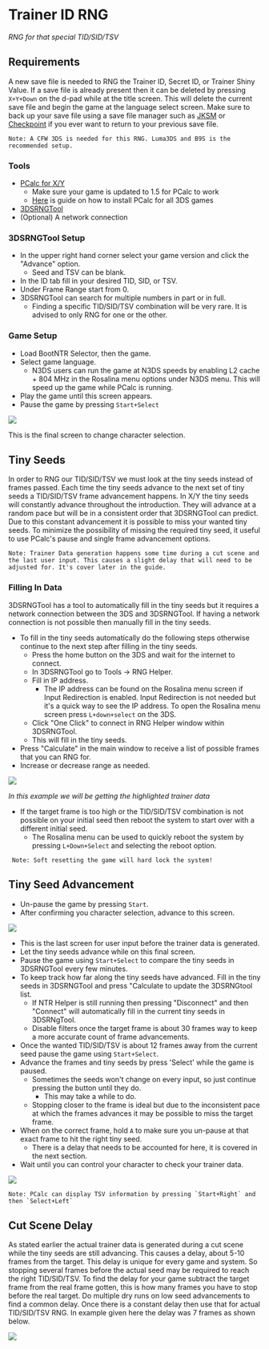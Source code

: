 # Trainer ID RNG
_RNG for that special TID/SID/TSV_

## Requirements
A new save file is needed to RNG the Trainer ID, Secret ID, or Trainer Shiny Value. If a save file is already present then it can be deleted by pressing `X+Y+Down` on the d-pad while at the title screen. This will delete the current save file and begin the game at the language select screen. Make sure to back up your save file using a save file manager such as [JKSM](https://github.com/J-D-K/JKSM/releases) or [Checkpoint](https://github.com/FlagBrew/Checkpoint/releases) if you ever want to return to your previous save file.

```Note: A CFW 3DS is needed for this RNG. Luma3DS and B9S is the recommended setup.```

### Tools
- [PCalc for X/Y](https://pokemonrng.com/downloads/pcalc/xy)
    - Make sure your game is updated to 1.5 for PCalc to work
     - [Here](https://pokemonrng.com/guides/tools/en/How%20to%20Install%20PCalc.md) is guide on how to install PCalc for all 3DS games
- [3DSRNGTool](https://github.com/wwwwwwzx/3DSRNGTool/releases)
 - (Optional) A network connection

### 3DSRNGTool Setup
- In the upper right hand corner select your game version and click the "Advance" option.
    - Seed and TSV can be blank.
- In the ID tab fill in your desired TID, SID, or TSV.
- Under Frame Range start from 0.
- 3DSRNGTool can search for multiple numbers in part or in full.
	- Finding a specific TID/SID/TSV combination will be very rare. It is advised to only RNG for one or the other.	
### Game Setup
- Load BootNTR Selector, then the game.
- Select game language.
	- N3DS users can run the game at N3DS speeds by enabling L2 cache + 804 MHz  in the Rosalina menu options under N3DS menu. This will speed up the game while PCalc is running.
- Play the game until this screen appears.
- Pause the game by pressing `Start+Select`

![](https://i.imgur.com/NicDf1v.png)

This is the final screen to change character selection.

## Tiny Seeds
In order to RNG our TID/SID/TSV we must look at the tiny seeds instead of frames passed. Each time the tiny seeds advance to the next set of tiny seeds a TID/SID/TSV frame advancement happens. 
In X/Y the tiny seeds will constantly advance throughout the introduction. They will advance at a random pace but will be in a consistent order that 3DSRNGTool can predict.
Due to this constant advancement it is possible to miss your wanted tiny seeds. To minimize the possibility of missing the required tiny seed, it useful to use PCalc's pause and single frame advancement options. 

```
Note: Trainer Data generation happens some time during a cut scene and the last user input. This causes a slight delay that will need to be adjusted for. It's cover later in the guide.
```
### Filling In Data
3DSRNGTool has a tool to automatically fill in the tiny seeds but it requires a network connection between the 3DS and 3DSRNGTool.
If having a network connection is not possible then manually fill in the tiny seeds.

- To fill in the tiny seeds automatically do the following steps otherwise continue to the next step after filling in the tiny seeds.
	- Press the home button on the 3DS and wait for the internet to connect.
	- In 3DSRNGTool go to Tools -> RNG Helper.
	- Fill in IP address.
		- The IP address can be found on the Rosalina menu screen if Input Redirection is enabled. Input Redirection is not needed but it's a quick way to see the IP address. To open the Rosalina menu screen press `L+down+select` on the 3DS.
	- Click "One Click" to connect in RNG Helper window within 3DSRNGTool.
	- This will fill in the tiny seeds.		
- Press "Calculate" in the main window to receive a list of possible frames that you can RNG for.
- Increase or decrease range as needed.

![](https://i.imgur.com/WM2yGP1.png)

_In this example we will be getting the highlighted trainer data_

- If the target frame is too high or the TID/SID/TSV combination is not possible on your initial seed then reboot the system to start over with a different initial seed.
	- The Rosalina menu can be used to quickly reboot the system by pressing `L+Down+Select` and selecting the reboot option.

``` Note: Soft resetting the game will hard lock the system!```

## Tiny Seed Advancement
- Un-pause the game by pressing `Start`.
- After confirming you character selection, advance to this screen.

![](https://i.imgur.com/irA94KM.png)

- This is the last screen for user input before the trainer data is generated. 
- Let the tiny seeds advance while on this final screen.
- Pause the game using `Start+Select` to compare the tiny seeds in 3DSRNGTool every few minutes. 
- To keep track how far along the tiny seeds have advanced. Fill in the tiny seeds in 3DSRNGTool and press "Calculate to update the 3DSRNGtool list.
	- If NTR Helper is still running then pressing "Disconnect" and then "Connect" will automatically fill in the current tiny seeds in 3DSRNgTool.
	- Disable filters once the target frame is about 30 frames way to keep a more accurate count of frame advancements.
- Once the wanted TID/SID/TSV is about 12 frames away from the current seed pause the game using `Start+Select`.
- Advance the frames and tiny seeds by press 'Select' while the game is paused.
	- Sometimes the seeds won't change on every input, so just continue pressing the button until they do.
		- This may take a while to do.
	- Stopping closer to the frame is ideal but due to the inconsistent pace at which the frames advances it may be possible to miss the target frame.
- When on the correct frame, hold `A` to make sure you un-pause at that exact frame to hit the right tiny seed.
	- There is a delay that needs to be accounted for here, it is covered in the next section.
- Wait until you can control your character to check your trainer data. 

![](https://i.imgur.com/aqh4RL4.png) 

```Note: PCalc can display TSV information by pressing `Start+Right` and then `Select+Left` ```
	

## Cut Scene Delay
As stated earlier the actual trainer data is generated during a cut scene while the tiny seeds are still advancing. This causes a delay, about 5-10 frames from the target. This delay is unique for every game and system. So stopping several frames before the actual seed may be required to reach the right TID/SID/TSV. To find the delay for your game subtract the target frame from the real frame gotten, this is how many frames you have to stop before the real target. Do multiple dry runs on low seed advancements to find a common delay. Once there is a constant delay then use that for actual TID/SID/TSV RNG. In example given here the delay was 7 frames as shown below.

![](https://i.imgur.com/bHa18Rr.png) 
